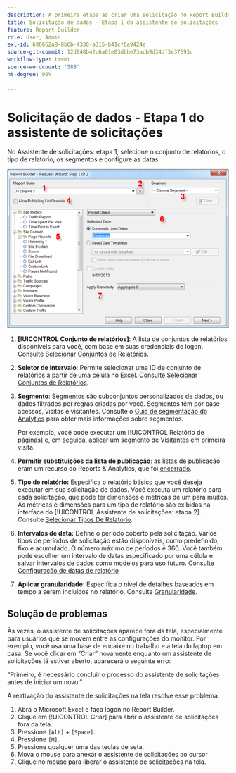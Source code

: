 ```yaml
---
description: A primeira etapa ao criar uma solicitação no Report Builder.
title: Solicitação de dados - Etapa 1 do assistente de solicitações
feature: Report Builder
role: User, Admin
exl-id: 698662a8-8b6b-4338-a315-b41cf6a9424e
source-git-commit: 12d048b42c6a61e03dbbe73acb9d34df3e37693c
workflow-type: tm+mt
source-wordcount: '388'
ht-degree: 90%

---
```


# Solicitação de dados - Etapa 1 do assistente de solicitações

No Assistente de solicitações: etapa 1, selecione o conjunto de relatórios, o tipo de relatório, os segmentos e configure as datas.

![Captura de tela mostrando o Assistente de Solicitações: Etapa 1 do formulário.](assets/rw1_overview.png)

1. **[!UICONTROL Conjunto de relatórios]**: A lista de conjuntos de relatórios disponíveis para você, com base em suas credenciais de logon. Consulte [Selecionar Conjuntos de Relatórios](/help/analyze/legacy-report-builder/data-requests/selecting-report-suites/t-select-report-suites.md).

1. **Seletor de intervalo**: Permite selecionar uma ID de conjunto de relatórios a partir de uma célula no Excel. Consulte [Selecionar Conjuntos de Relatórios](/help/analyze/legacy-report-builder/data-requests/selecting-report-suites/t-select-report-suites.md).

1. **Segmento**: Segmentos são subconjuntos personalizados de dados, ou dados filtrados por regras criadas por você. Segmentos têm por base acessos, visitas e visitantes. Consulte o [Guia de segmentação do Analytics](https://experienceleague.adobe.com/pt-br/docs/analytics/components/segmentation/seg-home) para obter mais informações sobre segmentos.

   Por exemplo, você pode executar um [!UICONTROL Relatório de páginas] e, em seguida, aplicar um segmento de Visitantes em primeira visita.

1. **Permitir substituições da lista de publicação**: as listas de publicação eram um recurso do Reports &amp; Analytics, que foi [encerrado](https://new.express.adobe.com/webpage/WFCyq7w8kijmB?).

1. **Tipo de relatório:** Especifica o relatório básico que você deseja executar em sua solicitação de dados. Você executa um relatório para cada solicitação, que pode ter dimensões e métricas de um para muitos. As métricas e dimensões para um tipo de relatório são exibidas na interface do [!UICONTROL Assistente de solicitações: etapa 2]. Consulte [Selecionar Tipos De Relatório](/help/analyze/legacy-report-builder/data-requests/c-report-types/select-report-types.md).

1. **Intervalos de data:** Define o período coberto pela solicitação. Vários tipos de períodos de solicitação estão disponíveis, como predefinido, fixo e acumulado. O número máximo de períodos é 366. Você também pode escolher um intervalo de datas especificado por uma célula e salvar intervalos de dados como modelos para uso futuro.  Consulte [Configuração de datas de relatório](/help/analyze/legacy-report-builder/data-requests/configuring-report-dates/custom-calendar.md)

1. **Aplicar granularidade:** Especifica o nível de detalhes baseados em tempo a serem incluídos no relatório. Consulte [Granularidade](/help/analyze/legacy-report-builder/data-requests/configuring-report-dates/granularity.md).

## Solução de problemas

Às vezes, o assistente de solicitações aparece fora da tela, especialmente para usuários que se movem entre as configurações do monitor. Por exemplo, você usa uma base de encaixe no trabalho e a tela do laptop em casa. Se você clicar em “Criar” novamente enquanto um assistente de solicitações já estiver aberto, aparecerá o seguinte erro:

“Primeiro, é necessário concluir o processo do assistente de solicitações antes de iniciar um novo.”

A reativação do assistente de solicitações na tela resolve esse problema.

1. Abra o Microsoft Excel e faça logon no Report Builder.
2. Clique em [!UICONTROL Criar] para abrir o assistente de solicitações fora da tela.
3. Pressione `[Alt]` + `[Space]`.
4. Pressione `[M]`.
5. Pressione qualquer uma das teclas de seta.
6. Mova o mouse para anexar o assistente de solicitações ao cursor
7. Clique no mouse para liberar o assistente de solicitações na tela.
